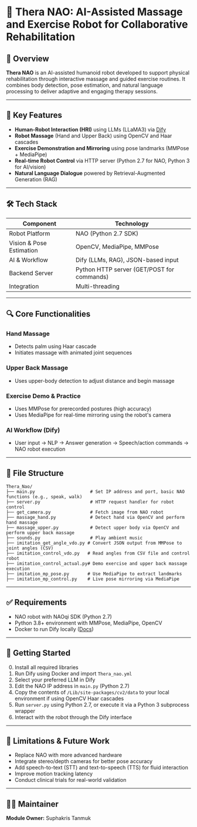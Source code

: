 # 🤖 Thera NAO: AI-Assisted Massage and Exercise Robot for Collaborative Rehabilitation


## 📌 Overview

**Thera NAO** is an AI-assisted humanoid robot developed to support physical rehabilitation through interactive massage and guided exercise routines. It combines body detection, pose estimation, and natural language processing to deliver adaptive and engaging therapy sessions.

---

## 🧠 Key Features

- **Human-Robot Interaction (HRI)** using LLMs (LLaMA3) via [Dify](https://docs.dify.ai)
- **Robot Massage** (Hand and Upper Back) using OpenCV and Haar cascades
- **Exercise Demonstration and Mirroring** using pose landmarks (MMPose + MediaPipe)
- **Real-time Robot Control** via HTTP server (Python 2.7 for NAO, Python 3 for AI/vision)
- **Natural Language Dialogue** powered by Retrieval-Augmented Generation (RAG)

---

## 🛠️ Tech Stack

| Component | Technology |
|----------|-------------|
| Robot Platform | NAO (Python 2.7 SDK) |
| Vision & Pose Estimation | OpenCV, MediaPipe, MMPose |
| AI & Workflow | Dify (LLMs, RAG), JSON-based input |
| Backend Server | Python HTTP server (GET/POST for commands) |
| Integration | Multi-threading |

---

## 🔍 Core Functionalities

### Hand Massage
- Detects palm using Haar cascade
- Initiates massage with animated joint sequences

### Upper Back Massage
- Uses upper-body detection to adjust distance and begin massage

### Exercise Demo & Practice
- Uses MMPose for prerecorded postures (high accuracy)
- Uses MediaPipe for real-time mirroring using the robot's camera

### AI Workflow (Dify)
- User input → NLP → Answer generation → Speech/action commands → NAO robot execution

---

## 📂 File Structure

```
Thera_Nao/
├── main.py                     # Set IP address and port, basic NAO functions (e.g., speak, walk)
├── server.py                   # HTTP request handler for robot control
├── get_camera.py               # Fetch image from NAO robot
├── massage_hand.py             # Detect hand via OpenCV and perform hand massage
├── massage_upper.py            # Detect upper body via OpenCV and perform upper back massage
├── sounds.py                   # Play ambient music
├── imitation_get_angle_vdo.py # Convert JSON output from MMPose to joint angles (CSV)
├── imitation_control_vdo.py   # Read angles from CSV file and control robot
├── imitation_control_actual.py# Demo exercise and upper back massage execution
├── imitation_mp_pose.py       # Use MediaPipe to extract landmarks
├── imitation_mp_control.py    # Live pose mirroring via MediaPipe
```

---

## ✅ Requirements
- NAO robot with NAOqi SDK (Python 2.7)
- Python 3.8+ environment with MMPose, MediaPipe, OpenCV
- Docker to run Dify locally ([Docs](https://docs.dify.ai/en/introduction))

---

## 🚀 Getting Started

0. Install all required libraries  
1. Run Dify using Docker and import `Thera_nao.yml`  
2. Select your preferred LLM in Dify  
3. Edit the NAO IP address in `main.py` (Python 2.7)  
4. Copy the contents of `/Lib/site-packages/cv2/data` to your local environment if using OpenCV Haar cascades  
5. Run `server.py` using Python 2.7, or execute it via a Python 3 subprocess wrapper  
6. Interact with the robot through the Dify interface

---

## 🧪 Limitations & Future Work

- Replace NAO with more advanced hardware
- Integrate stereo/depth cameras for better pose accuracy
- Add speech-to-text (STT) and text-to-speech (TTS) for fluid interaction
- Improve motion tracking latency
- Conduct clinical trials for real-world validation

---

## 🧑‍💻 Maintainer
**Module Owner:** Suphakris Tanmuk
